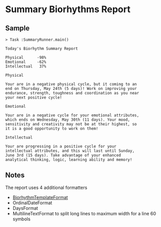# Summary Biorhythms Report

## Sample 

```text
> Task :SummaryRunner.main()

Today's Biorhythm Summary Report

Physical      -98%
Emotional     -62%
Intellectual   37%

Physical

Your are in a negative physical cycle, but it coming to an
end on Thursday, May 24th (5 days)! Work on improving your
endurance, strength, toughness and coordination as you near
your next positive cycle!

Emotional

Your are in a negative cycle for your emotional attributes,
which ends on Wednesday, May 30th (11 days). Your mood,
sensitivity and creativity may not be at their highest, so
it is a good opportunity to work on them!

Intellectual

Your are progressing in a positive cycle for your
intellectual attributes, and this will last until Sunday,
June 3rd (15 days). Take advantage of your enhanced
analytical thinking, logic, learning ability and memory!

```

## Notes

The report uses 4 additional formatters
- [BiorhythmTemplateFormat](/src/main/java/report/format/BiorhythmTemplateFormat.java)
- OrdinalDateFormat
- DaysFormat
- MultilineTextFormat to split long lines to maximum width for a line 60 symbols
